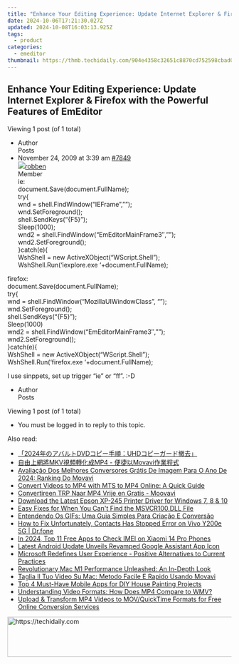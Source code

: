```yaml
---
title: "Enhance Your Editing Experience: Update Internet Explorer & Firefox with the Powerful Features of EmEditor"
date: 2024-10-06T17:21:30.027Z
updated: 2024-10-08T16:03:13.925Z
tags:
  - product
categories:
  - emeditor
thumbnail: https://thmb.techidaily.com/904e4358c32651c8870cd752598cbad0b1afa3205d185e4b265bf0a0d105bd32.jpg
---
```


## Enhance Your Editing Experience: Update Internet Explorer & Firefox with the Powerful Features of EmEditor

Viewing 1 post (of 1 total)

* Author  
Posts
* November 24, 2009 at 3:39 am [#7849](https://tools.techidaily.com/emeditor/products/)  
[![](https://secure.gravatar.com/avatar/f4134e2e546d7b8d227e6793a447fb97?s=80&d=identicon&r=g)robben](https://www.emeditor.com/forums/users/robben/ "View robben's profile")  
Member  
ie:  
 document.Save(document.FullName);  
 try{  
 wnd = shell.FindWindow(“IEFrame”,””);  
 wnd.SetForeground();  
 shell.SendKeys(“{F5}”);  
 Sleep(1000);  
 wnd2 = shell.FindWindow(“EmEditorMainFrame3″,””);  
 wnd2.SetForeground();  
 }catch(e){  
 WshShell = new ActiveXObject(“WScript.Shell”);  
 WshShell.Run(‘iexplore.exe ‘+document.FullName);  

 firefox:  
 document.Save(document.FullName);  
 try{  
 wnd = shell.FindWindow(“MozillaUIWindowClass”, “”);  
 wnd.SetForeground();  
 shell.SendKeys(“{F5}”);  
 Sleep(1000)  
 wnd2 = shell.FindWindow(“EmEditorMainFrame3″,””);  
 wnd2.SetForeground();  
 }catch(e){  
 WshShell = new ActiveXObject(“WScript.Shell”);  
 WshShell.Run(‘firefox.exe ‘+document.FullName);  

 I use sinppets, set up trigger “ie” or “ff”. :-D
* Author  
Posts

Viewing 1 post (of 1 total)

* You must be logged in to reply to this topic.

<ins class="adsbygoogle"
     style="display:block"
     data-ad-format="autorelaxed"
     data-ad-client="ca-pub-7571918770474297"
     data-ad-slot="1223367746"></ins>

<ins class="adsbygoogle"
     style="display:block"
     data-ad-client="ca-pub-7571918770474297"
     data-ad-slot="8358498916"
     data-ad-format="auto"
     data-full-width-responsive="true"></ins>

<span class="atpl-alsoreadstyle">Also read:</span>
<div><ul>
<li><a href="https://discover-helper.techidaily.com/2024dvduhd/"><u>「2024年のアバルトDVDコピー手順：UHDコピーガード撤去」</u></a></li>
<li><a href="https://win-outstanding.techidaily.com/1726224725872-mkvmp4-movavi/"><u>自由上網將MKV視頻轉化成MP4 - 便捷以Movavi作業程式</u></a></li>
<li><a href="https://win-outstanding.techidaily.com/avaliacao-dos-melhores-conversores-gratis-de-imagem-para-o-ano-de-2024-ranking-do-movavi/"><u>Avaliação Dos Melhores Conversores Grátis De Imagem Para O Ano De 2024: Ranking Do Movavi</u></a></li>
<li><a href="https://win-outstanding.techidaily.com/convert-videos-to-mp4-with-mts-to-mp4-online-a-quick-guide/"><u>Convert Videos to MP4 with MTS to MP4 Online: A Quick Guide</u></a></li>
<li><a href="https://win-outstanding.techidaily.com/convertireen-trp-naar-mp4-vrije-en-gratis-moovavi/"><u>Convertireen TRP Naar MP4 Vrije en Gratis - Moovavi</u></a></li>
<li><a href="https://win-amazing.techidaily.com/download-the-latest-epson-xp-245-printer-driver-for-windows-7-8-and-10/"><u>Download the Latest Epson XP-245 Printer Driver for Windows 7, 8 & 10</u></a></li>
<li><a href="https://techtrends.techidaily.com/easy-fixes-for-when-you-cant-find-the-msvcr100dll-file/"><u>Easy Fixes for When You Can't Find the MSVCR100.DLL File</u></a></li>
<li><a href="https://win-outstanding.techidaily.com/entendendo-os-gifs-uma-guia-simples-para-criacao-e-conversao/"><u>Entendendo Os GIFs: Uma Guia Simples Para Criação E Conversão</u></a></li>
<li><a href="https://fix-guide.techidaily.com/how-to-fix-unfortunately-contacts-has-stopped-error-on-vivo-y200e-5g-drfone-by-drfone-fix-android-problems-fix-android-problems/"><u>How to Fix Unfortunately, Contacts Has Stopped Error on Vivo Y200e 5G | Dr.fone</u></a></li>
<li><a href="https://sim-unlock.techidaily.com/in-2024-top-11-free-apps-to-check-imei-on-xiaomi-14-pro-phones-by-drfone-android/"><u>In 2024, Top 11 Free Apps to Check IMEI on Xiaomi 14 Pro Phones</u></a></li>
<li><a href="https://some-guidance.techidaily.com/latest-android-update-unveils-revamped-google-assistant-app-icon/"><u>Latest Android Update Unveils Revamped Google Assistant App Icon</u></a></li>
<li><a href="https://win-alternatives.techidaily.com/microsoft-redefines-user-experience-positive-alternatives-to-current-practices/"><u>Microsoft Redefines User Experience - Positive Alternatives to Current Practices</u></a></li>
<li><a href="https://buynow-reviews.techidaily.com/revolutionary-mac-m1-performance-unleashed-an-in-depth-look/"><u>Revolutionary Mac M1 Performance Unleashed: An In-Depth Look</u></a></li>
<li><a href="https://win-outstanding.techidaily.com/taglia-il-tuo-video-su-mac-metodo-facile-e-rapido-usando-movavi/"><u>Taglia Il Tuo Video Su Mac: Metodo Facile E Rapido Usando Movavi</u></a></li>
<li><a href="https://techno-recovery.techidaily.com/top-4-must-have-mobile-apps-for-diy-house-painting-projects/"><u>Top 4 Must-Have Mobile Apps for DIY House Painting Projects</u></a></li>
<li><a href="https://win-outstanding.techidaily.com/understanding-video-formats-how-does-mp4-compare-to-wmv/"><u>Understanding Video Formats: How Does MP4 Compare to WMV?</u></a></li>
<li><a href="https://win-outstanding.techidaily.com/upload-and-transform-mp4-videos-to-movquicktime-formats-for-free-online-conversion-services/"><u>Upload & Transform MP4 Videos to MOV/QuickTime Formats for Free Online Conversion Services</u></a></li>
</ul></div>

<!-- affiliate ads begin -->
<a href="https://aligracehair.sjv.io/c/5597632/1934188/19272" target="_top" id="1934188">
  <img src="//a.impactradius-go.com/display-ad/19272-1934188" border="0" alt="https://techidaily.com" width="728" height="90"/>
</a>
<img height="0" width="0" src="https://aligracehair.sjv.io/i/5597632/1934188/19272" style="position:absolute;visibility:hidden;" border="0" />
<!-- affiliate ads end -->

